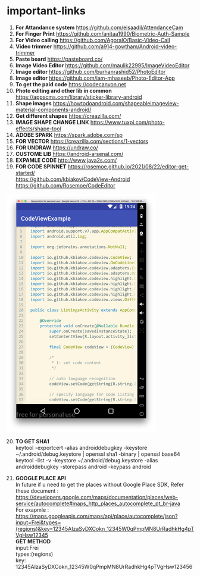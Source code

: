 # important-links

1. **For Attandance system** https://github.com/eisaadil/AttendanceCam
2. **For Finger Print** https://github.com/anitaa1990/Biometric-Auth-Sample
3. **For Video calling** https://github.com/AgoraIO/Basic-Video-Call
4. **Video trimmer** https://github.com/a914-gowtham/Android-video-trimmer
5. **Paste board** https://pasteboard.co/
6. **Image Video Editor** https://github.com/maulik22995/ImageVideoEditor
7. **Image editor** https://github.com/burhanrashid52/PhotoEditor
8. **Image editor** https://github.com/iam-mhaseeb/Photo-Editor-App
9. **To get the paid code** https://codecanyon.net
10. **Photo editing and other lib in common** https://appscms.com/library/sticker-library-android
11. **Shape images** https://howtodoandroid.com/shapeableimageview-material-components-android/
12. **Get different shapes** https://creazilla.com/
13. **IMAGE SHAPE CHANGE LINK** https://www.tuxpi.com/photo-effects/shape-tool
14. **ADOBE SPARK** https://spark.adobe.com/sp
15. **FOR VECTOR** https://creazilla.com/sections/1-vectors
16. **FOR UNDRAW** https://undraw.co/
17. **CUSTOME LIB** https://android-arsenal.com/
18. **EXPAMLE CODE** http://www.java2s.com/ 
19. **FOR CODE SPINNET** https://rosemoe.github.io/2021/08/22/editor-get-started/ <br />https://github.com/kbiakov/CodeView-Android<br />
https://github.com/Rosemoe/CodeEditor

![alt text](images/code_spinnet.png)

20. **TO GET SHA1** </br> keytool -exportcert -alias androiddebugkey -keystore ~/.android/debug.keystore | openssl sha1 -binary | openssl base64 </br>keytool -list -v -keystore ~/.android/debug.keystore -alias androiddebugkey -storepass android -keypass android

21. **GOOGLE PLACE API** </br>In future if u need to get the places without Google Place SDK, 
Refer these document : </br>https://developers.google.com/maps/documentation/places/web-service/autocomplete#maps_http_places_autocomplete_pt_br-java </br>For exapmle : https://maps.googleapis.com/maps/api/place/autocomplete/json?input=Frei&types=(regions)&key=12345AIzaSyDXCokn_12345W0qPmpMN8UrRadhkHg4pTVgHsw12345 </br>**GET METHOD** </br>input:Frei </br>types:(regions) </br>key: 12345AIzaSyDXCokn_12345W0qPmpMN8UrRadhkHg4pTVgHsw123456
